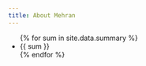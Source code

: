 ```yaml
---
title: About Mehran
---
```


<ul style='text-align: justify;'>
    {% for sum in site.data.summary %}
    <li> 
        {{ sum }}
    </li>
    {% endfor %}
</ul>

<!-- <img src="{{ '/' | relative_url }}public/skills.jpg">  -->